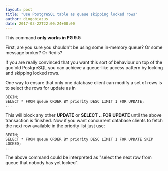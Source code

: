 ```yaml
---
layout: post
title: "Use PostgreSQL table as queue skipping locked rows"
author: diogobiazus
date: 2017-03-22T22:00:24+00:00
---
```


This command **only works in PG 9.5**

First, are you sure you shouldn't be using some in-memory queue? Or some message broker? Or Redis?

If you are really convinced that you want this sort of behaviour on top of the goo'old PostgreSQL you can achieve a queue-like access pattern by locking and skipping locked rows.

One way to ensure that only one database client can modify a set of rows is to select the rows for update as in

    BEGIN;
    SELECT * FROM queue ORDER BY priority DESC LIMIT 1 FOR UPDATE;
    ...

This will block any other **UPDATE** or **SELECT .. FOR UPDATE** until the above transaction is finished.
Now if you want concurrent database clients to fetch the next row available in the priority list just use:

    BEGIN;
    SELECT * FROM queue ORDER BY priority DESC LIMIT 1 FOR UPDATE SKIP LOCKED;
    ...

The above command could be interpreted as "select the next row from queue that nobody has yet locked".
